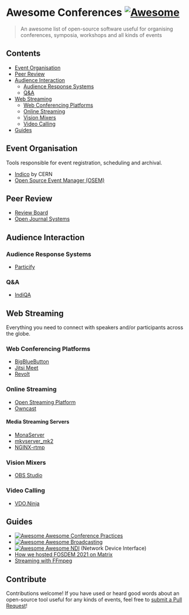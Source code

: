 # Awesome Conferences [![Awesome](https://awesome.re/badge.svg)](https://awesome.re)

> An awesome list of open-source software useful for organising conferences, symposia, workshops and all kinds of events


## Contents

- [Event Organisation](#event-organisation)
- [Peer Review](#peer-review)
- [Audience Interaction](#audience-interaction)
  - [Audience Response Systems](#audience-response-systems)
  - [Q&A](#qa)
- [Web Streaming](#web-streaming)
  - [Web Conferencing Platforms](#web-conferencing-platforms)
  - [Online Streaming](#online-streaming)
  - [Vision Mixers](#vision-mixers)
  - [Video Calling](#video-calling)
- [Guides](#guides)

## Event Organisation

Tools responsible for event registration, scheduling and archival.

- [Indico](https://getindico.io/) by CERN
- [Open Source Event Manager (OSEM)](https://osem.io/)

## Peer Review

- [Review Board](https://www.reviewboard.org/)
- [Open Journal Systems](https://pkp.sfu.ca/ojs/)

## Audience Interaction

### Audience Response Systems

- [Particify](https://particify.de/)

### Q&A

- [IndiQA](https://github.com/kongr45gpen/indiqa/)

## Web Streaming

Everything you need to connect with speakers and/or participants across the globe.

### Web Conferencing Platforms

- [BigBlueButton](https://bigbluebutton.org/)
- [Jitsi Meet](https://meet.jit.si/)
- [Revolt](https://github.com/revoltchat)

### Online Streaming

- [Open Streaming Platform](https://openstreamingplatform.com/)
- [Owncast](https://owncast.online/)

#### Media Streaming Servers

- [MonaServer](https://github.com/MonaSolutions/MonaServer2)
- [mkvserver_mk2](https://github.com/klaxa/mkvserver_mk2)
- [NGINX-rtmp](https://github.com/arut/nginx-rtmp-module)

### Vision Mixers

- [OBS Studio](https://github.com/revoltchat)

### Video Calling

- [VDO.Ninja](https://github.com/steveseguin/vdo.ninja)

## Guides

- [![Awesome](https://awesome.re/badge.svg) Awesome Conference Practices](https://github.com/kitze/awesome-conference-practices)
- [![Awesome](https://awesome.re/badge.svg) Awesome Broadcasting](https://github.com/ebu/awesome-broadcasting)
- [![Awesome](https://awesome.re/badge.svg) Awesome NDI](https://github.com/florisporro/awesome-ndi) (Network Device Interface)
- [How we hosted FOSDEM 2021 on Matrix](https://matrix.org/blog/2021/02/15/how-we-hosted-fosdem-2021-on-matrix)
- [Streaming with FFmpeg](https://trac.ffmpeg.org/wiki/StreamingGuide)

## Contribute

Contributions welcome! If you have used or heard good words about an open-source tool useful for any kinds of events, feel free to [submit a Pull Request](https://github.com/kongr45gpen/awesome-conferences/pulls)!
